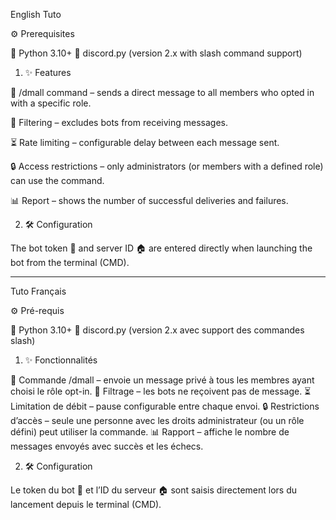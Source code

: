 English Tuto 

⚙️ Prerequisites

🐍 Python 3.10+
🤖 discord.py (version 2.x with slash command support)

1. ✨ Features

💬 /dmall <message> command – sends a direct message to all members who opted in with a specific role.

🚫 Filtering – excludes bots from receiving messages.

⏳ Rate limiting – configurable delay between each message sent.

🔒 Access restrictions – only administrators (or members with a defined role) can use the command.

📊 Report – shows the number of successful deliveries and failures.


2. 🛠️ Configuration

The bot token 🔑 and server ID 🏠 are entered directly when launching the bot from the terminal (CMD).

_______________________________________________

Tuto Français

⚙️ Pré-requis

🐍 Python 3.10+
🤖 discord.py (version 2.x avec support des commandes slash)

1. ✨ Fonctionnalités

💬 Commande /dmall <message> – envoie un message privé à tous les membres ayant choisi le rôle opt-in.
🚫 Filtrage – les bots ne reçoivent pas de message.
⏳ Limitation de débit – pause configurable entre chaque envoi.
🔒 Restrictions d’accès – seule une personne avec les droits administrateur (ou un rôle défini) peut utiliser la commande.
📊 Rapport – affiche le nombre de messages envoyés avec succès et les échecs.

2. 🛠️ Configuration

Le token du bot 🔑 et l’ID du serveur 🏠 sont saisis directement lors du lancement depuis le terminal (CMD).

